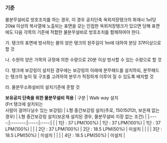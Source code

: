 ### 기준
물분무설비로 방호조치를 하는 경우, 이 경우 공지단축 옥외저장탱크의 화재시 1㎡당 20㎾ 이상의 복사열에 노출되는 표면을 갖는 인접한 옥외저장탱크가 있으면 당해 표면에도 다음 각목의 기준에 적합한 물분무설비로 방호조치를 함께하여야 한다.

가. 탱크의 표면에 방사하는 물의 양은 탱크의 원주길이 1m에 대하여 분당 37ℓ이상으로 할 것

나. 수원의 양은 가목의 규정에 의한 수량으로 20분 이상 방사할 수 있는 수량으로 할 것

다. 탱크에 보강링이 설치된 경우에는 보강링의 아래에 분무헤드를 설치하되, 분무헤드는 탱크의 높이 및 구조를 고려하여 분무가 적정하게 이루어 질 수 있도록 배치할 것

라. 물분무소화설비의 설치기준에 준할 것


**보유공지 단축을 위한 물분무설비 적용**
| 구분 | Walk way 설치<br>(Frt 탱크에 설치되는<br>사람이 걸어다닐수 있는 보강링) | L형 중간보강링 설치(주로, 150*150*12t, 보온재 없는 경우) | L형 중간보강링 설치(보온재 설치된 경우, 물분무설비 지장 없는 조건) |
|:----:|:-------:|:----:|:----:|
|  | 1단 : 37 LPM(100%) | 1단 : 37 LPM(100%) | 1단 : 37 LPM(100%) |
|  | 2단 : 37 LPM(100%) | 2단 : 18.5 LPM(50%) | 미설치 |
|  |  | 3단 : 18.5 LPM(50%) | 미설치 |
|  |  | 4단 : 18.5 LPM(50%) | 미설치 |